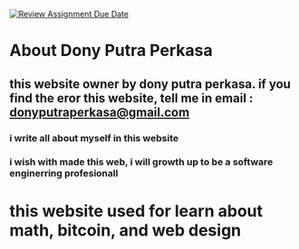 [![Review Assignment Due Date](https://classroom.github.com/assets/deadline-readme-button-22041afd0340ce965d47ae6ef1cefeee28c7c493a6346c4f15d667ab976d596c.svg)](https://classroom.github.com/a/zOa-lK1T)
# About Dony Putra Perkasa
## this website owner by dony putra perkasa. if you find the eror this website, tell me in email : donyputraperkasa@gmail.com ##

### i write all about myself in this website ###

### i wish with made this web, i will growth up to be a software enginerring profesionall ###

# this website used for learn about math, bitcoin, and web design #